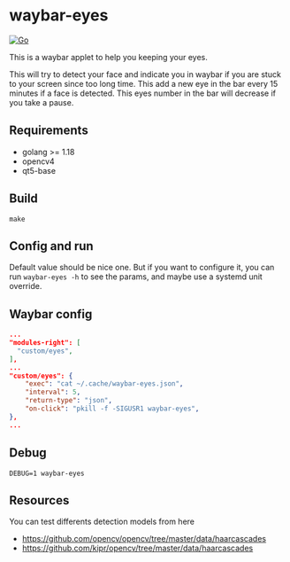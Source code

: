# waybar-eyes

[![Go](https://github.com/cyrinux/waybar-eyes/actions/workflows/go.yml/badge.svg)](https://github.com/cyrinux/waybar-eyes/actions/workflows/go.yml)

This is a waybar applet to help you keeping your eyes.

This will try to detect your face and indicate you in waybar if you are stuck to your screen since too long time.
This add a new eye in the bar every 15 minutes if a face is detected.
This eyes number in the bar will decrease if you take a pause.

## Requirements

- golang >= 1.18
- opencv4
- qt5-base

## Build

```shell
make
```

## Config and run

Default value should be nice one. But if you want to configure it, you can run `waybar-eyes -h` to see the params,
and maybe use a systemd unit override.

## Waybar config

```json
...
"modules-right": [
  "custom/eyes",
],
...
"custom/eyes": {
    "exec": "cat ~/.cache/waybar-eyes.json",
    "interval": 5,
    "return-type": "json",
    "on-click": "pkill -f -SIGUSR1 waybar-eyes",
},
...
```

## Debug

```shell
DEBUG=1 waybar-eyes
```

## Resources

You can test differents detection models from here

- https://github.com/opencv/opencv/tree/master/data/haarcascades
- https://github.com/kipr/opencv/tree/master/data/haarcascades
